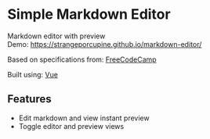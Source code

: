 # Simple Markdown Editor

Markdown editor with preview </br>
Demo: https://strangeporcupine.github.io/markdown-editor/


Based on specifications from: [FreeCodeCamp](https://www.freecodecamp.org/learn/front-end-libraries/front-end-libraries-projects/build-a-markdown-previewer)

Built using: [Vue](https://vuejs.org/)

## Features
- Edit markdown and view instant preview
- Toggle editor and preview views
